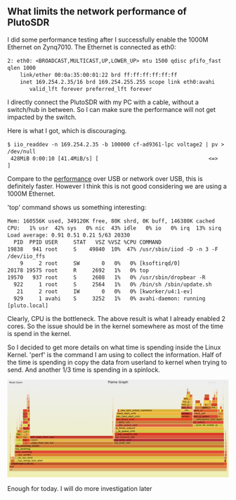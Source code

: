 ## What limits the network performance of PlutoSDR

I did some performance testing after I successfully enable the 1000M Ethernet on Zynq7010. The Ethernet is connected as eth0:

```
2: eth0: <BROADCAST,MULTICAST,UP,LOWER_UP> mtu 1500 qdisc pfifo_fast qlen 1000
    link/ether 00:0a:35:00:01:22 brd ff:ff:ff:ff:ff:ff
    inet 169.254.2.35/16 brd 169.254.255.255 scope link eth0:avahi
       valid_lft forever preferred_lft forever
```

I directly connect the PlutoSDR with my PC with a cable, without a switch/hub in between. So I can make sure the performance will not get impacted by the switch.

Here is what I got, which is discouraging.

```
$ iio_readdev -n 169.254.2.35 -b 100000 cf-ad9361-lpc voltage2 | pv > /dev/null
 428MiB 0:00:10 [41.4MiB/s] [                                   <=>            ]
```

Compare to the [performance](https://wiki.analog.com/university/tools/pluto/devs/performance) over USB or network over USB, this is definitely faster. However I think this is not good considering we are using a 1000M Ethernet.

'top' command shows us something interesting:

```
Mem: 160556K used, 349120K free, 80K shrd, 0K buff, 146380K cached
CPU:   1% usr  42% sys   0% nic  43% idle   0% io   0% irq  13% sirq
Load average: 0.91 0.51 0.21 5/63 20330
  PID  PPID USER     STAT   VSZ %VSZ %CPU COMMAND
19838   941 root     S    49840  10%  47% /usr/sbin/iiod -D -n 3 -F /dev/iio_ffs
    9     2 root     SW       0   0%   0% [ksoftirqd/0]
20178 19575 root     R     2692   1%   0% top
19570   937 root     S     2608   1%   0% /usr/sbin/dropbear -R
  922     1 root     S     2564   1%   0% /bin/sh /sbin/update.sh
   21     2 root     IW       0   0%   0% [kworker/u4:1-ev]
  929     1 avahi    S     3252   1%   0% avahi-daemon: running [pluto.local]
```

Clearly, CPU is the bottleneck. The above result is what I already enabled 2 cores. So the issue should be in the kernel somewhere as most of the time is spend in the kernel.

So I decided to get more details on what time is spending inside the Linux Kernel. 'perf' is the command I am using to collect the information. Half of the time is spending in copy the data from userland to kernel when trying to send. And another 1/3 time is spending in a spinlock.

![image-20200921172711633](image-20200921172711633.png)

Enough for today. I will do more investigation later
